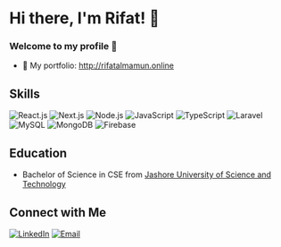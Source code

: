 # Hi there, I'm Rifat! 👋

### Welcome to my profile 👋
- 💬 My portfolio: http://rifatalmamun.online

## Skills
![React.js](https://img.shields.io/badge/React-Advanced-blueviolet)
![Next.js](https://img.shields.io/badge/React-Advanced-blueviolet)
![Node.js](https://img.shields.io/badge/Node.js-Intermediate-green)
![JavaScript](https://img.shields.io/badge/JavaScript-Expert-yellow)
![TypeScript](https://img.shields.io/badge/TypeScript-Expert-blue)
![Laravel](https://img.shields.io/badge/Laravel-Advanced-red)
![MySQL](https://img.shields.io/badge/MySQL-Intermediate-orange)
![MongoDB](https://img.shields.io/badge/MongoDB-Intermediate-success)
![Firebase](https://img.shields.io/badge/Firebase-Intermediate-yellow)

## Education
- Bachelor of Science in CSE from [Jashore University of Science and Technology](https://just.edu.bd/)

## Connect with Me
[![LinkedIn](https://img.shields.io/badge/LinkedIn-Connect-blue?logo=linkedin&style=flat-square)](https://www.linkedin.com/in/rifatalmamun)
[![Email](https://img.shields.io/badge/Email-Contact-red?logo=gmail&style=flat-square)](mailto:rifatalmamun.cse@gmail.com)
